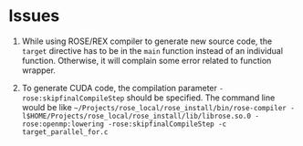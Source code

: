
# Issues

1. While using ROSE/REX compiler to generate new source code, the `target` directive has to be in the `main` function instead of an individual function.
Otherwise, it will complain some error related to function wrapper.

1. To generate CUDA code, the compilation parameter `-rose:skipfinalCompileStep` should be specified.
The command line would be like `~/Projects/rose_local/rose_install/bin/rose-compiler -l$HOME/Projects/rose_local/rose_install/lib/librose.so.0 -rose:openmp:lowering -rose:skipfinalCompileStep -c target_parallel_for.c`
